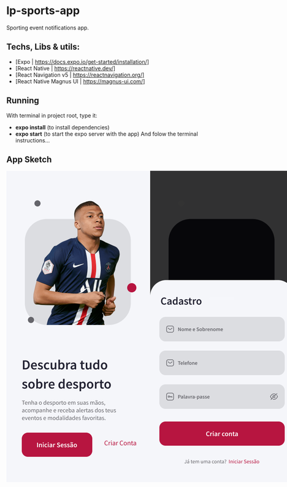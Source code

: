 # lp-sports-app

Sporting event notifications app.

## Techs, Libs & utils:
- [Expo | https://docs.expo.io/get-started/installation/]
- [React Native | https://reactnative.dev/]
- [React Navigation v5 | https://reactnavigation.org/]
- [React Native Magnus UI | https://magnus-ui.com/]

## Running
With terminal in project root, type it:
- <b>expo install</b> (to install dependencies)
- <b>expo start</b> (to start the expo server with the app)
And folow the terminal instructions...
 
## App Sketch
 
<div style="width: 100%; display: flex">
   <img src="https://github.com/EdsonPaulo/lp-sports-app/blob/main/screenshots/LadingScreen.png" style="flex: 1" /> 
   <img src="https://github.com/EdsonPaulo/lp-sports-app/blob/main/screenshots/RegisterScreen.png" style="flex: 1" /> 
   <img src="https://github.com/EdsonPaulo/lp-sports-app/blob/main/screenshots/SportSelection.png" style="flex: 1" /> 
   <img src="https://github.com/EdsonPaulo/lp-sports-app/blob/main/screenshots/HomeScreen.png" style="flex: 1"  /> 
   <img src="https://github.com/EdsonPaulo/lp-sports-app/blob/main/screenshots/ProfileScreen.png" style="flex: 1"  /> 
</div>
